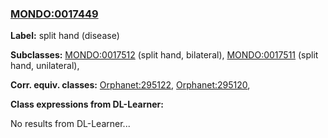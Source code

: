 
### [MONDO:0017449](http://purl.obolibrary.org/obo/MONDO_0017449)
**Label:** split hand (disease)

**Subclasses:** [MONDO:0017512](http://purl.obolibrary.org/obo/MONDO_0017512) (split hand, bilateral), [MONDO:0017511](http://purl.obolibrary.org/obo/MONDO_0017511) (split hand, unilateral), 

**Corr. equiv. classes:** [Orphanet:295122](http://www.orpha.net/ORDO/Orphanet_295122), [Orphanet:295120](http://www.orpha.net/ORDO/Orphanet_295120), 

**Class expressions from DL-Learner:**

No results from DL-Learner...



